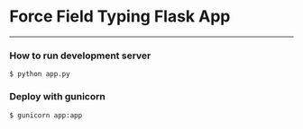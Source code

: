 # Force Field Typing Flask App
----------------------------

### How to run development server

```
$ python app.py
```

### Deploy with gunicorn

```
$ gunicorn app:app
```